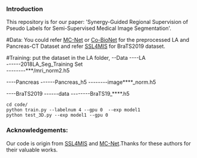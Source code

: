 
### Introduction
This repository is for our paper: 'Synergy-Guided Regional Supervision of Pseudo Labels for Semi-Supervised Medical Image Segmentation'.

#Data:
You could refer [MC-Net](https://github.com/ycwu1997/MC-Net) or [Co-BioNet](https://github.com/himashi92/Co-BioNet) for the preprocessed LA and Pancreas-CT Dataset and refer [SSL4MIS](https://github.com/HiLab-git/SSL4MIS) for BraTS2019 dataset.

#Training:
put the dataset in the LA folder, 
--Data 
----LA  
------2018LA_Seg_Training Set  
--------***/mri_norm2.h5  

----Pancreas
------Pancreas_h5
--------image****_norm.h5

----BraTS2019
------data
--------BraTS19_****.h5

```
cd code/
python train.py --labelnum 4 --gpu 0  --exp model1
python test_3D.py --exp model1 --gpu 0
```

### Acknowledgements:
Our code is origin from [SSL4MIS](https://github.com/HiLab-git/SSL4MIS) and [MC-Net](https://https://github.com/ycwu1997/MC-Net).Thanks for these authors for their valuable works.
